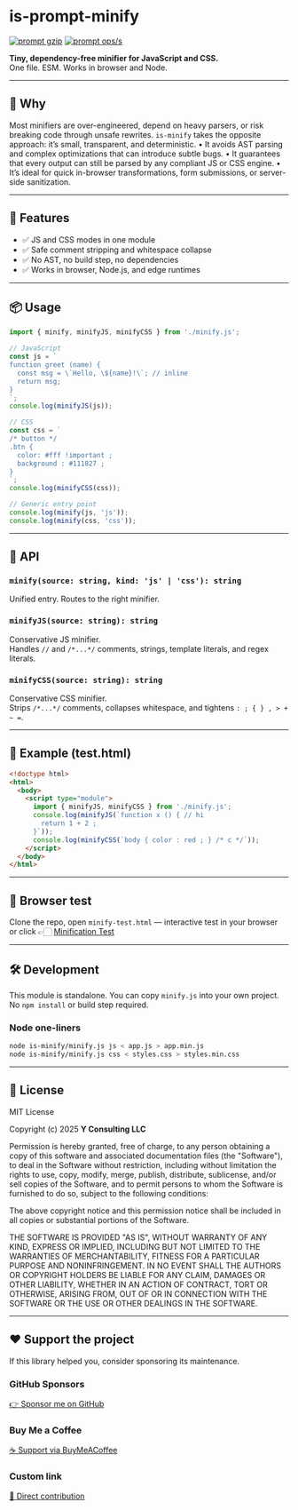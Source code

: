 # is-prompt-minify

[![prompt gzip](https://img.shields.io/endpoint?url=https://raw.githubusercontent.com/yvancg/optimizers/main/metrics/prompt.js.json)](./metrics/prompt.js.json)
[![prompt ops/s](https://img.shields.io/endpoint?url=https://raw.githubusercontent.com/yvancg/optimizers/main/bench/prompt.json)](./bench/prompt.json)

**Tiny, dependency-free minifier for JavaScript and CSS.**  
One file. ESM. Works in browser and Node.

---

## 🚀 Why

Most minifiers are over-engineered, depend on heavy parsers, or risk breaking code through unsafe rewrites.
`is-minify` takes the opposite approach: it’s small, transparent, and deterministic.
	•	It avoids AST parsing and complex optimizations that can introduce subtle bugs.
	•	It guarantees that every output can still be parsed by any compliant JS or CSS engine.
	•	It’s ideal for quick in-browser transformations, form submissions, or server-side sanitization.

---

## 🌟 Features

- ✅ JS and CSS modes in one module  
- ✅ Safe comment stripping and whitespace collapse  
- ✅ No AST, no build step, no dependencies  
- ✅ Works in browser, Node.js, and edge runtimes  

---

## 📦 Usage

```js
import { minify, minifyJS, minifyCSS } from './minify.js';

// JavaScript
const js = `
function greet (name) {
  const msg = \`Hello, \${name}!\`; // inline
  return msg;
}
`;
console.log(minifyJS(js));

// CSS
const css = `
/* button */
.btn {
  color: #fff !important ;
  background : #111827 ;
}
`;
console.log(minifyCSS(css));

// Generic entry point
console.log(minify(js, 'js'));
console.log(minify(css, 'css'));
```

---

## 🧠 API

### `minify(source: string, kind: 'js' | 'css'): string`

Unified entry. Routes to the right minifier.

### `minifyJS(source: string): string`

Conservative JS minifier.  
Handles `//` and `/*...*/` comments, strings, template literals, and regex literals.

### `minifyCSS(source: string): string`

Conservative CSS minifier.  
Strips `/*...*/` comments, collapses whitespace, and tightens `: ; { } , > + ~ =`.

---

## 🧪 Example (test.html)

```html
<!doctype html>
<html>
  <body>
    <script type="module">
      import { minifyJS, minifyCSS } from './minify.js';
      console.log(minifyJS(`function x () { // hi
        return 1 + 2 ;
      }`));
      console.log(minifyCSS(`body { color : red ; } /* c */`));
    </script>
  </body>
</html>
```

---

## 🧪 Browser test

Clone the repo, open `minify-test.html` — interactive test in your browser  
or click 👉🏻 [Minification Test](https://yvancg.github.io/optimizers/is-minify/minify-test.html)

---

## 🛠 Development

This module is standalone. You can copy `minify.js` into your own project.  
No `npm install` or build step required.

### Node one-liners

```bash
node is-minify/minify.js js < app.js > app.min.js
node is-minify/minify.js css < styles.css > styles.min.css
```

---

## 🪪 License

MIT License  

Copyright (c) 2025 **Y Consulting LLC**

Permission is hereby granted, free of charge, to any person obtaining a copy
of this software and associated documentation files (the "Software"), to deal
in the Software without restriction, including without limitation the rights
to use, copy, modify, merge, publish, distribute, sublicense, and/or sell
copies of the Software, and to permit persons to whom the Software is
furnished to do so, subject to the following conditions:

The above copyright notice and this permission notice shall be included in
all copies or substantial portions of the Software.

THE SOFTWARE IS PROVIDED "AS IS", WITHOUT WARRANTY OF ANY KIND, EXPRESS OR
IMPLIED, INCLUDING BUT NOT LIMITED TO THE WARRANTIES OF MERCHANTABILITY,
FITNESS FOR A PARTICULAR PURPOSE AND NONINFRINGEMENT. IN NO EVENT SHALL THE
AUTHORS OR COPYRIGHT HOLDERS BE LIABLE FOR ANY CLAIM, DAMAGES OR OTHER
LIABILITY, WHETHER IN AN ACTION OF CONTRACT, TORT OR OTHERWISE, ARISING FROM,
OUT OF OR IN CONNECTION WITH THE SOFTWARE OR THE USE OR OTHER DEALINGS IN
THE SOFTWARE.

---

## ❤️ Support the project

If this library helped you, consider sponsoring its maintenance.

### GitHub Sponsors

[👉 Sponsor me on GitHub](https://github.com/sponsors/yvancg)

### Buy Me a Coffee

[☕ Support via BuyMeACoffee](https://buymeacoffee.com/yconsulting)

### Custom link
[💸 Direct contribution](https://wise.com/pay/me/yvanc7)
